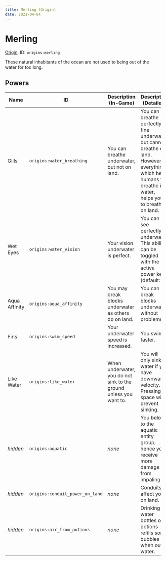 ```yaml
---
title: Merling (Origin)
date: 2021-04-04
---
```

# Merling

[Origin](../misc/origins.md). ID: `origins:merling`

These natural inhabitants of the ocean are not used to being out of the water for too long.

## Powers

Name | ID | Description (In-Game) | Description (Detailed)
-----|----|-----------------------|------------------------
Gills | `origins:water_breathing` | You can breathe underwater, but not on land. | You can breathe perfectly fine underwater, but cannot breathe on land. However, everything which helps humans to breathe in water, helps you to breathe on land.
Wet Eyes | `origins:water_vision` | Your vision underwater is perfect. | You can see perfectly underwater. This ability can be toggled with the active power key (default: G).
Aqua Affinity | `origins:aqua_affinity` | You may break blocks underwater as others do on land. | You can break blocks underwater without problems.
Fins | `origins:swim_speed` | Your underwater speed is increased. | You swim faster.
Like Water | `origins:like_water` | When underwater, you do not sink to the ground unless you want to. | You will only sink in water if you have downwards velocity. Pressing space will prevent sinking.
_hidden_ | `origins:aquatic` | _none_ | You belong to the aquatic entity group, hence you receive more damage from impaling.
_hidden_ | `origins:conduit_power_on_land` | _none_ | Conduits affect you on land.
_hidden_ | `origins:air_from_potions` | _none_ | Drinking water bottles or potions refills some bubbles when out of water.
